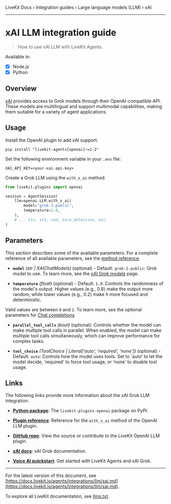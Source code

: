 LiveKit Docs › Integration guides › Large language models (LLM) › xAI

---

# xAI LLM integration guide

> How to use xAI LLM with LiveKit Agents.

Available in:
- [x] Node.js
- [x] Python

## Overview

[xAI](https://x.ai/) provides access to Grok models through their OpenAI-compatible API. These models are multilingual and support multimodal capabilities, making them suitable for a variety of agent applications.

## Usage

Install the OpenAI plugin to add xAI support:

```shell
pip install "livekit-agents[openai]~=1.2"

```

Set the following environment variable in your `.env` file:

```shell
XAI_API_KEY=<your-xai-api-key>

```

Create a Grok LLM using the `with_x_ai` method:

```python
from livekit.plugins import openai

session = AgentSession(
    llm=openai.LLM.with_x_ai(
        model="grok-2-public",
        temperature=1.0,
    ),
    # ... tts, stt, vad, turn_detection, etc.
)

```

## Parameters

This section describes some of the available parameters. For a complete reference of all available parameters, see the [method reference](https://docs.livekit.io/reference/python/v1/livekit/plugins/openai/index.html.md#livekit.plugins.openai.LLM.with_x_ai).

- **`model`** _(str | XAIChatModels)_ (optional) - Default: `grok-2-public`: Grok model to use. To learn more, see the [xAI Grok models](https://docs.x.ai/docs/models) page.

- **`temperature`** _(float)_ (optional) - Default: `1.0`: Controls the randomness of the model's output. Higher values (e.g., 0.8) make the output more random, while lower values (e.g., 0.2) make it more focused and deterministic.

Valid values are between `0` and `2`. To learn more, see the optional parameters for [Chat completions](https://docs.x.ai/docs/api-reference#chat-completions)

- **`parallel_tool_calls`** _(bool)_ (optional): Controls whether the model can make multiple tool calls in parallel. When enabled, the model can make multiple tool calls simultaneously, which can improve performance for complex tasks.

- **`tool_choice`** _(ToolChoice | Literal['auto', 'required', 'none'])_ (optional) - Default: `auto`: Controls how the model uses tools. Set to 'auto' to let the model decide, 'required' to force tool usage, or 'none' to disable tool usage.

## Links

The following links provide more information about the xAI Grok LLM integration.

- **[Python package](https://pypi.org/project/livekit-plugins-openai/)**: The `livekit-plugins-openai` package on PyPI.

- **[Plugin reference](https://docs.livekit.io/reference/python/v1/livekit/plugins/openai/index.html.md#livekit.plugins.openai.LLM.with_x_ai)**: Reference for the `with_x_ai` method of the OpenAI LLM plugin.

- **[GitHub repo](https://github.com/livekit/agents/tree/main/livekit-plugins/livekit-plugins-openai)**: View the source or contribute to the LiveKit OpenAI LLM plugin.

- **[xAI docs](https://docs.x.ai/docs/overview)**: xAI Grok documentation.

- **[Voice AI quickstart](https://docs.livekit.io/agents/start/voice-ai.md)**: Get started with LiveKit Agents and xAI Grok.

---


For the latest version of this document, see [https://docs.livekit.io/agents/integrations/llm/xai.md](https://docs.livekit.io/agents/integrations/llm/xai.md).

To explore all LiveKit documentation, see [llms.txt](https://docs.livekit.io/llms.txt).